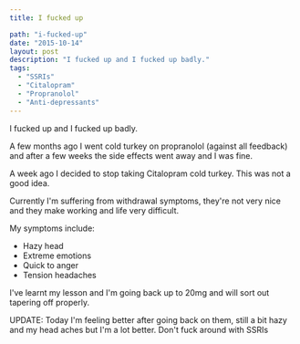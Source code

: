 ```yaml
---
title: I fucked up

path: "i-fucked-up"
date: "2015-10-14"
layout: post
description: "I fucked up and I fucked up badly."
tags:
  - "SSRIs"
  - "Citalopram"
  - "Propranolol"
  - "Anti-depressants"
---
```

I fucked up and I fucked up badly.

A few months ago I went cold turkey on propranolol (against all feedback) and after a few weeks the side effects went away and I was fine.

A week ago I decided to stop taking Citalopram cold turkey. This was not a good idea.

Currently I'm suffering from withdrawal symptoms, they're not very nice and they make working and life very difficult.

My symptoms include:

* Hazy head
* Extreme emotions
* Quick to anger
* Tension headaches

I've learnt my lesson and I'm going back up to 20mg and will sort out tapering off properly.

UPDATE: Today I'm feeling better after going back on them, still a bit hazy and my head aches but I'm a lot better. Don't fuck around with SSRIs
